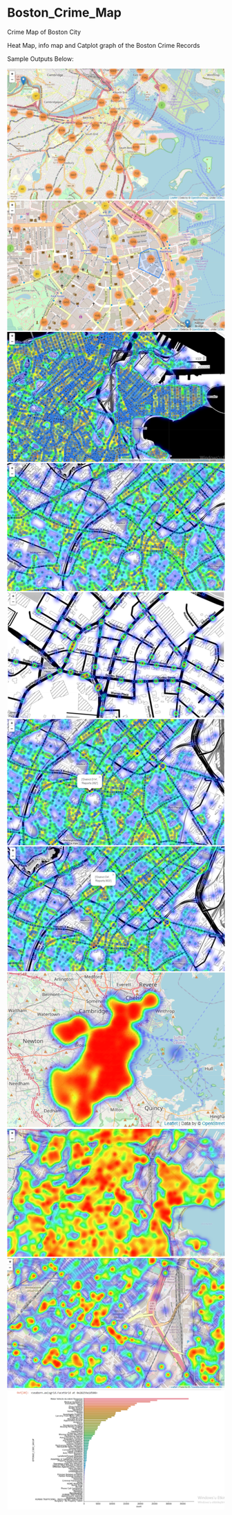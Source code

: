 # Boston_Crime_Map
Crime Map of Boston City

Heat Map, info map and Catplot graph of the Boston Crime Records

Sample Outputs Below: 

![](Sample-Outputs/output1.png)
![](Sample-Outputs/output2.png)
![](Sample-Outputs/output3.png)
![](Sample-Outputs/output4.png)
![](Sample-Outputs/output5.png)
![](Sample-Outputs/output6.png)
![](Sample-Outputs/output7.png)
![](Sample-Outputs/output8.png)
![](Sample-Outputs/output9.png)
![](Sample-Outputs/output10.png)
![](Sample-Outputs/output11.png)
